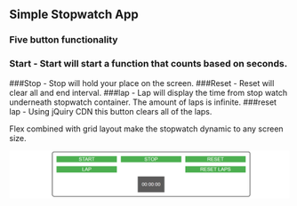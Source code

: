 ## Simple Stopwatch App

### Five button functionality

### Start - Start will start a function that counts based on seconds.
###Stop - Stop will hold your place on the screen.
###Reset -  Reset will clear all and end interval.
###lap - Lap will display the time from stop watch underneath stopwatch container. The amount of laps is infinite.
###reset lap - Using jQuiry CDN this button clears all of the laps. 



Flex combined with grid layout make the stopwatch dynamic to any screen size. 


![](stopWatch.png)


